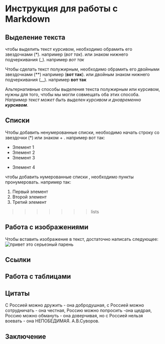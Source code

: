 # Инструкция для работы с Markdown

## Выделение текста

чтобы выделить текст курсивом, необходимо обрамить его звездочками (*). например (*вот так*). или знаком нижнего подчеркивания (_). например _вот так_ 

Чтобы сделать текст полужирным, необходимо обрамить его двойными звездочками (**) например (**вот так**). или двойным знаком нижнего подчеркивания (__). например __вот так__
 
Альтернативные способы выделения текста полужирным или курсивом, нужны для того, чтобы мы могли совмещать оба этих способа. _Например текст может быть выделен курсивом и дновременно **курсивом**_.

## Списки

Чтобы добавить ненумерованные списки, необходимо начать строку со звездочки (*) или знаком + . например вот так:
* Элемент 1
* Элемент 2
* Элемент 3
+ Элемент 4

чтобы добавить нумерованные списки , необходимо пункты пронумеровать. например так: 

1. Первый элемент
2. Второй элемент
3. Третий элемент 
>>>>>>> lists

## Работа с изображениями

Чтобы вставить изображение в текст, достаточно написать следующее: 
![привет это серьезный парень](spray.png)

## Ссылки
 
## Работа с таблицами

## Цитаты

С Россией можно дружить - она добродушная,
с Россией можно сотрудничать - она честная, 
Россию можно попросить -она щедрая,
Россию можно обмануть - она доверчивая,
но с Россией нельзя воевать - она НЕПОБЕДИМАЯ.
                                   А.В.Суворов.




## Заключение